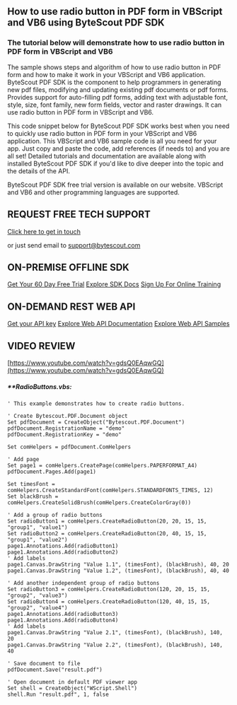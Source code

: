 ## How to use radio button in PDF form in VBScript and VB6 using ByteScout PDF SDK

### The tutorial below will demonstrate how to use radio button in PDF form in VBScript and VB6

The sample shows steps and algorithm of how to use radio button in PDF form and how to make it work in your VBScript and VB6 application. ByteScout PDF SDK is the component to help programmers in generating new pdf files, modifying and updating existing pdf documents or pdf forms. Provides support for auto-filling pdf forms, adding text with adjustable font, style, size, font family, new form fields, vector and raster drawings. It can use radio button in PDF form in VBScript and VB6.

This code snippet below for ByteScout PDF SDK works best when you need to quickly use radio button in PDF form in your VBScript and VB6 application. This VBScript and VB6 sample code is all you need for your app. Just copy and paste the code, add references (if needs to) and you are all set! Detailed tutorials and documentation are available along with installed ByteScout PDF SDK if you'd like to dive deeper into the topic and the details of the API.

ByteScout PDF SDK free trial version is available on our website. VBScript and VB6 and other programming languages are supported.

## REQUEST FREE TECH SUPPORT

[Click here to get in touch](https://bytescout.zendesk.com/hc/en-us/requests/new?subject=ByteScout%20PDF%20SDK%20Question)

or just send email to [support@bytescout.com](mailto:support@bytescout.com?subject=ByteScout%20PDF%20SDK%20Question) 

## ON-PREMISE OFFLINE SDK 

[Get Your 60 Day Free Trial](https://bytescout.com/download/web-installer?utm_source=github-readme)
[Explore SDK Docs](https://bytescout.com/documentation/index.html?utm_source=github-readme)
[Sign Up For Online Training](https://academy.bytescout.com/)


## ON-DEMAND REST WEB API

[Get your API key](https://pdf.co/documentation/api?utm_source=github-readme)
[Explore Web API Documentation](https://pdf.co/documentation/api?utm_source=github-readme)
[Explore Web API Samples](https://github.com/bytescout/ByteScout-SDK-SourceCode/tree/master/PDF.co%20Web%20API)

## VIDEO REVIEW

[https://www.youtube.com/watch?v=gdsQ0EAqwGQ](https://www.youtube.com/watch?v=gdsQ0EAqwGQ)




<!-- code block begin -->

##### ****RadioButtons.vbs:**
    
```
' This example demonstrates how to create radio buttons.

' Create Bytescout.PDF.Document object
Set pdfDocument = CreateObject("Bytescout.PDF.Document")
pdfDocument.RegistrationName = "demo"
pdfDocument.RegistrationKey = "demo"

Set comHelpers = pdfDocument.ComHelpers

' Add page
Set page1 = comHelpers.CreatePage(comHelpers.PAPERFORMAT_A4)
pdfDocument.Pages.Add(page1)

Set timesFont = comHelpers.CreateStandardFont(comHelpers.STANDARDFONTS_TIMES, 12)
Set blackBrush = comHelpers.CreateSolidBrush(comHelpers.CreateColorGray(0))

' Add a group of radio buttons
Set radioButton1 = comHelpers.CreateRadioButton(20, 20, 15, 15, "group1", "value1")
Set radioButton2 = comHelpers.CreateRadioButton(20, 40, 15, 15, "group1", "value2")
page1.Annotations.Add(radioButton1)
page1.Annotations.Add(radioButton2)
' Add labels
page1.Canvas.DrawString "Value 1.1", (timesFont), (blackBrush), 40, 20
page1.Canvas.DrawString "Value 1.2", (timesFont), (blackBrush), 40, 40

' Add another independent group of radio buttons
Set radioButton3 = comHelpers.CreateRadioButton(120, 20, 15, 15, "group2", "value3")
Set radioButton4 = comHelpers.CreateRadioButton(120, 40, 15, 15, "group2", "value4")
page1.Annotations.Add(radioButton3)
page1.Annotations.Add(radioButton4)
' Add labels
page1.Canvas.DrawString "Value 2.1", (timesFont), (blackBrush), 140, 20
page1.Canvas.DrawString "Value 2.2", (timesFont), (blackBrush), 140, 40

' Save document to file
pdfDocument.Save("result.pdf")

' Open document in default PDF viewer app
Set shell = CreateObject("WScript.Shell")
shell.Run "result.pdf", 1, false

```

<!-- code block end -->